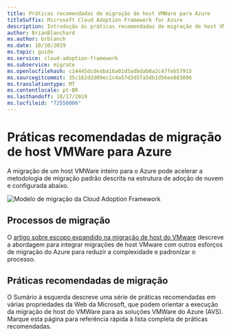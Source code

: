 ```yaml
---
title: Práticas recomendadas de migração de host VMWare para Azure
titleSuffix: Microsoft Cloud Adoption Framework for Azure
description: Introdução às práticas recomendadas de migração de host VMWare para o Azure
author: BrianBlanchard
ms.author: brblanch
ms.date: 10/10/2019
ms.topic: guide
ms.service: cloud-adoption-framework
ms.subservice: migrate
ms.openlocfilehash: c14445dcdeaba16a01d5adbdab0a2c47feb57915
ms.sourcegitcommit: 35c162d2d09ec1c4a57d3d57a5db1d56ee883806
ms.translationtype: MT
ms.contentlocale: pt-BR
ms.lasthandoff: 10/17/2019
ms.locfileid: "72558006"
---
```

# <a name="vmware-host-migration-best-practices-for-azure"></a>Práticas recomendadas de migração de host VMWare para Azure

A migração de um host VMWare inteiro para o Azure pode acelerar a metodologia de migração padrão descrita na estrutura de adoção de nuvem e configurada abaixo.

![Modelo de migração da Cloud Adoption Framework](../../_images/operational-transformation-migrate.png)

## <a name="migration-processes"></a>Processos de migração

O [artigo sobre escopo expandido na migração de host do VMware](../expanded-scope/vmware-host.md) descreve a abordagem para integrar migrações de host VMware com outros esforços de migração do Azure para reduzir a complexidade e padronizar o processo.

## <a name="migration-best-practices"></a>Práticas recomendadas de migração

O Sumário à esquerda descreve uma série de práticas recomendadas em várias propriedades da Web da Microsoft, que podem orientar a execução da migração de host do VMWare para as soluções VMWare do Azure (AVS). Marque esta página para referência rápida à lista completa de práticas recomendadas.
